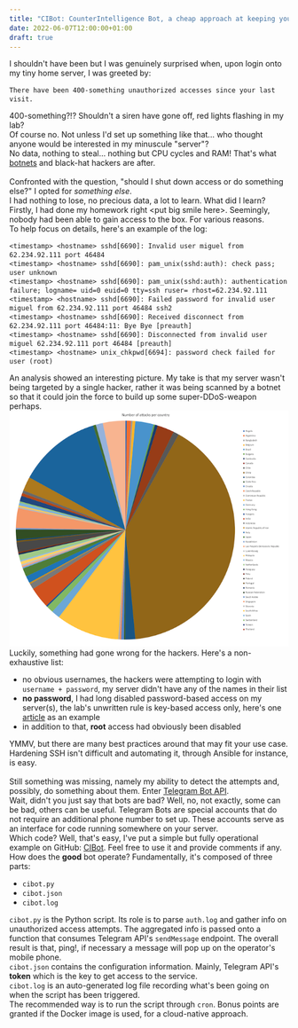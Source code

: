 ```yaml
---
title: "CIBot: CounterIntelligence Bot, a cheap approach at keeping your home network under control"
date: 2022-06-07T12:00:00+01:00
draft: true
---
```


I shouldn't have been but I was genuinely surprised when, upon login onto my tiny home server, I was greeted by:
```
There have been 400-something unauthorized accesses since your last visit.
```

400-something?!? Shouldn't a siren have gone off, red lights flashing in my lab?</br>
Of course no. Not unless I'd set up something like that... who thought anyone would be interested in my minuscule "server"?</br>
No data, nothing to steal... nothing but CPU cycles and RAM! That's what [botnets](https://en.wikipedia.org/wiki/Botnet) and black-hat hackers are after.</br>
</br>
Confronted with the question, "should I shut down access or do something else?" I opted for _something else_.</br>
I had nothing to lose, no precious data, a lot to learn. What did I learn?</br>
Firstly, I had done my homework right &lt;put big smile here&gt;. Seemingly, nobody had been able to gain access to the box. For various reasons.</br>
To help focus on details, here's an example of the log:
```
<timestamp> <hostname> sshd[6690]: Invalid user miguel from 62.234.92.111 port 46484 
<timestamp> <hostname> sshd[6690]: pam_unix(sshd:auth): check pass; user unknown
<timestamp> <hostname> sshd[6690]: pam_unix(sshd:auth): authentication failure; logname= uid=0 euid=0 tty=ssh ruser= rhost=62.234.92.111
<timestamp> <hostname> sshd[6690]: Failed password for invalid user miguel from 62.234.92.111 port 46484 ssh2
<timestamp> <hostname> sshd[6690]: Received disconnect from 62.234.92.111 port 46484:11: Bye Bye [preauth]
<timestamp> <hostname> sshd[6690]: Disconnected from invalid user miguel 62.234.92.111 port 46484 [preauth]
<timestamp> <hostname> unix_chkpwd[6694]: password check failed for user (root)
```
An analysis showed an interesting picture. My take is that my server wasn't being targeted by a single hacker, rather it was being scanned by a botnet so that it could join the force to build up some super-DDoS-weapon perhaps.
<img src="images/piechart.png">
Luckily, something had gone wrong for the hackers. Here's a non-exhaustive list:
- no obvious usernames, the hackers were attempting to login with `username + password`, my server didn't have any of the names in their list
- **no password**, I had long disabled password-based access on my server(s), the lab's unwritten rule is key-based access only, here's one [article](https://linuxize.com/post/how-to-setup-passwordless-ssh-login/) as an example
- in addition to that, **root** access had obviously been disabled

YMMV, but there are many best practices around that may fit your use case. Hardening SSH isn't difficult and automating it, through Ansible for instance, is easy.</br>
</br>
Still something was missing, namely my ability to detect the attempts and, possibly, do something about them. Enter [Telegram Bot API](https://core.telegram.org/api).</br>
Wait, didn't you just say that bots are bad? Well, no, not exactly, some can be bad, others can be useful. Telegram Bots are special accounts that do not require an additional phone number to set up. These accounts serve as an interface for code running somewhere on your server.</br>
Which code? Well, that's easy, I've put a simple but fully operational example on GitHub: [CIBot](https://github.com/carmelo0x99/CIBot). Feel free to use it and provide comments if any.</br>
How does the **good** bot operate? Fundamentally, it's composed of three parts:
- `cibot.py`
- `cibot.json`
- `cibot.log`

`cibot.py` is the Python script. Its role is to parse `auth.log` and gather info on unauthorized access attempts. The aggregated info is passed onto a function that consumes Telegram API's `sendMessage` endpoint. The overall result is that, ping!, if necessary a message will pop up on the operator's mobile phone.</br>
`cibot.json` contains the configuration information. Mainly, Telegram API's **token** which is the key to get access to the service.</br>
`cibot.log` is an auto-generated log file recording what's been going on when the script has been triggered.</br>
The recommended way is to run the script through `cron`. Bonus points are granted if the Docker image is used, for a cloud-native approach.</br>

